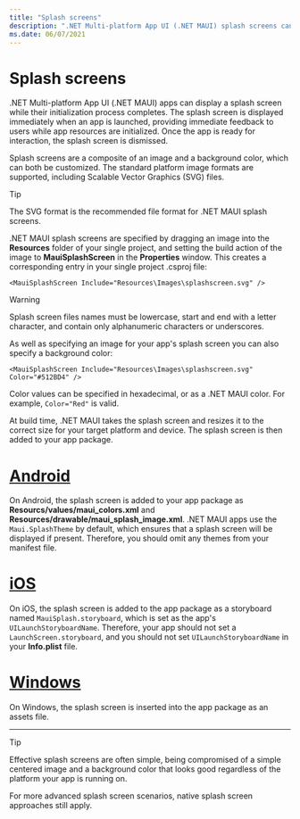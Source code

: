 ```yaml
---
title: "Splash screens"
description: ".NET Multi-platform App UI (.NET MAUI) splash screens can be displayed when an app is launched, while the app's initialization process completes."
ms.date: 06/07/2021
---
```


# Splash screens

<!-- Todo: Move this content into the images doc, once it migrates over? -->

.NET Multi-platform App UI (.NET MAUI) apps can display a splash screen while their initialization process completes. The splash screen is displayed immediately when an app is launched, providing immediate feedback to users while app resources are initialized. Once the app is ready for interaction, the splash screen is dismissed.

Splash screens are a composite of an image and a background color, which can both be customized. The standard platform image formats are supported, including Scalable Vector Graphics (SVG) files.

> [!TIP]
> The SVG format is the recommended file format for .NET MAUI splash screens.

.NET MAUI splash screens are specified by dragging an image into the **Resources** folder of your single project, and setting the build action of the image to **MauiSplashScreen** in the **Properties** window. This creates a corresponding entry in your single project .csproj file:

```
<MauiSplashScreen Include="Resources\Images\splashscreen.svg" />
```

> [!WARNING]
> Splash screen files names must be lowercase, start and end with a letter character, and contain only alphanumeric characters or underscores.

As well as specifying an image for your app's splash screen you can also specify a background color:

```
<MauiSplashScreen Include="Resources\Images\splashscreen.svg" Color="#512BD4" />
```

<!-- Todo: Valid color values are actually derived from the SKColor struct, rather than Microsoft.Maui.Graphics.Colors -->
Color values can be specified in hexadecimal, or as a .NET MAUI color. For example, `Color="Red"` is valid.

At build time, .NET MAUI takes the splash screen and resizes it to the correct size for your target platform and device. The splash screen is then added to your app package.

<!-- markdownlint-disable MD025 -->

# [Android](#tab/android)

On Android, the splash screen is added to your app package as **Resourcs/values/maui_colors.xml** and **Resources/drawable/maui_splash_image.xml**. .NET MAUI apps use the `Maui.SplashTheme` by default, which ensures that a splash screen will be displayed if present. Therefore, you should omit any themes from your manifest file.

# [iOS](#tab/ios)

On iOS, the splash screen is added to the app package as a storyboard named `MauiSplash.storyboard`, which is set as the app's `UILaunchStoryboardName`. Therefore, your app should not set a `LaunchScreen.storyboard`, and you should not set `UILaunchStoryboardName` in your **Info.plist** file.

# [Windows](#tab/windows)

On Windows, the splash screen is inserted into the app package as an assets file.

---

> [!TIP]
> Effective splash screens are often simple, being compromised of a simple centered image and a background color that looks good regardless of the platform your app is running on.

For more advanced splash screen scenarios, native splash screen approaches still apply.

